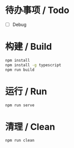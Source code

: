 # 待办事项 / Todo
- [ ] Debug

# 构建 / Build
```bash
npm install
npm install -g typescript
npm run build
```

# 运行 / Run
```bash
npm run serve
```

# 清理 / Clean
```bash
npm run clean
```
